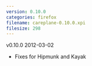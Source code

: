 ```yaml
---
version: 0.10.0
categories: firefox
filename: careplane-0.10.0.xpi
filesize: 298
---
```

v0.10.0 2012-03-02
* Fixes for Hipmunk and Kayak

